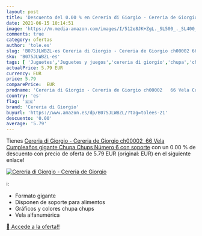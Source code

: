 ```yaml
---
layout: post
title: 'Descuento del 0.00 % en Cereria di Giorgio - Cereria de Giorgio '
date: 2021-06-15 10:14:51
image: 'https://m.media-amazon.com/images/I/512e8JK+ZgL._SL500_._SL400_.jpg'
comments: true
category: ofertas
author: 'tole.es'
slug: 'B075JLWBZL-es Cereria di Giorgio - Cereria de Giorgio ch00002 66 Vela...'
sku: 'B075JLWBZL-es'
tags: [ 'Juguetes','Juguetes y juegos','cereria di giorgio','chupa','chups', ]
actualPrice: 5.79 EUR
currency: EUR
price: 5.79
comparePrice:  EUR
prodname: 'Cereria di Giorgio - Cereria de Giorgio ch00002   66 Vela Cumpleaños gigante Chupa Chups Número 6 con soporte'
country: 'es'
flag: '🇪🇸'
brand: 'Cereria di Giorgio'
buyurl: 'https://www.amazon.es/dp/B075JLWBZL/?tag=tolees-21'
descuento: '0.00'
average: '5.79'
---
```


Tienes [Cereria di Giorgio - Cereria de Giorgio ch00002   66 Vela Cumpleaños gigante Chupa Chups Número 6 con soporte](https://www.amazon.es/dp/B075JLWBZL/?tag=tolees-21) con un 0.00 % de descuento con precio de oferta de 5.79 EUR (original:  EUR) en el siguiente enlace!

[![Cereria di Giorgio - Cereria de Giorgio ](https://m.media-amazon.com/images/I/512e8JK+ZgL._SL500_._SL400_.jpg)](https://www.amazon.es/dp/B075JLWBZL/?tag=tolees-21)

ℹ️:

- Formato gigante
- Disponen de soporte para alimentos
- Gráficos y colores chupa chups
- Vela alfanumérica

[🛒 Accede a la oferta!!](https://www.amazon.es/dp/B075JLWBZL/?tag=tolees-21)
